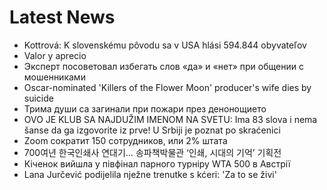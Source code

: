 # Latest News
-  Kottrová: K slovenskému pôvodu sa v USA hlási 594.844 obyvateľov
-  Valor y aprecio
-  Эксперт посоветовал избегать слов «да» и «нет» при общении с мошенниками
-  Oscar-nominated 'Killers of the Flower Moon' producer's wife dies by suicide
-  Трима души са загинали при пожари през денонощието
-  OVO JE KLUB SA NAJDUŽIM IMENOM NA SVETU: Ima 83 slova i nema šanse da ga izgovorite iz prve! U Srbiji je poznat po skraćenici
-  Zoom сократит 150 сотрудников, или 2% штата
-  700여년 한국인쇄사 연대기… 송파책박물관 ‘인쇄, 시대의 기억’ 기획전
-  Кіченок вийшла у півфінал парного турніру WTA 500 в Австрії
-  Lana Jurčević podijelila nježne trenutke s kćeri: 'Za to se živi'
